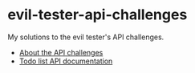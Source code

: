 # evil-tester-api-challenges
My solutions to the evil tester's API challenges.

* [About the API challenges](https://apichallenges.herokuapp.com/apichallenges)
* [Todo list API documentation](https://apichallenges.herokuapp.com/docs)
